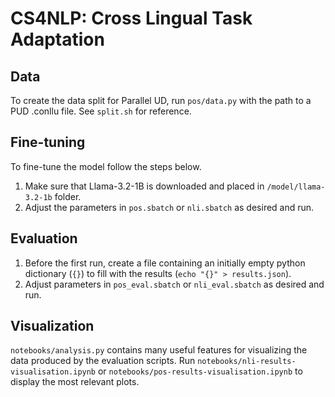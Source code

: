 # CS4NLP: Cross Lingual Task Adaptation

## Data
To create the data split for Parallel UD, run `pos/data.py` with the path to a PUD .conllu file. See `split.sh` for reference.

## Fine-tuning

To fine-tune the model follow the steps below.
1. Make sure that Llama-3.2-1B is downloaded and placed in `/model/llama-3.2-1b` folder.
2. Adjust the parameters in `pos.sbatch` or `nli.sbatch` as desired and run. 

## Evaluation
1. Before the first run, create a file containing an initially empty python dictionary (`{}`) to fill with the results (`echo "{}" > results.json`). 
2. Adjust parameters in `pos_eval.sbatch` or `nli_eval.sbatch` as desired and run.

## Visualization

`notebooks/analysis.py` contains many useful features for visualizing the data produced by the evaluation scripts. 
Run `notebooks/nli-results-visualisation.ipynb` or `notebooks/pos-results-visualisation.ipynb` to display the most relevant plots.